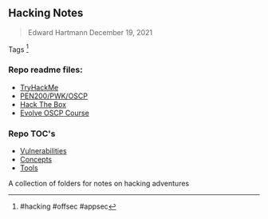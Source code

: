 ## Hacking Notes
> Edward Hartmann
> December 19, 2021

Tags [^1]
### Repo readme files:
- [TryHackMe](TryHackMe/README-THM.md)
- [PEN200/PWK/OSCP](oscp/README-OSCP.md)
- [Hack The Box](HackTheBox/README-HTB.md)
- [Evolve OSCP Course](Evolve-OSCP/README-Evo_OSCP.md)

### Repo TOC's
- [Vulnerabilities](knowledge-base/vulnerabilities/_TOC-Vulnerabilities.md)
- [Concepts](knowledge-base/concepts/_TOC-Concepts.md)
- [Tools](tools_and_tricks/_TOC-Tools.md)

A collection of folders for notes on hacking adventures

[^1]: #hacking #offsec #appsec


